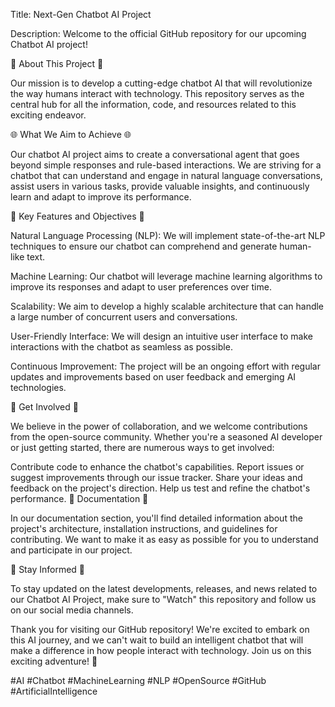 Title: Next-Gen Chatbot AI Project

Description:
Welcome to the official GitHub repository for our upcoming Chatbot AI project!

🤖 About This Project 🤖

Our mission is to develop a cutting-edge chatbot AI that will revolutionize the way humans interact with technology. This repository serves as the central hub for all the information, code, and resources related to this exciting endeavor.

🌐 What We Aim to Achieve 🌐

Our chatbot AI project aims to create a conversational agent that goes beyond simple responses and rule-based interactions. We are striving for a chatbot that can understand and engage in natural language conversations, assist users in various tasks, provide valuable insights, and continuously learn and adapt to improve its performance.

🚀 Key Features and Objectives 🚀

Natural Language Processing (NLP): We will implement state-of-the-art NLP techniques to ensure our chatbot can comprehend and generate human-like text.

Machine Learning: Our chatbot will leverage machine learning algorithms to improve its responses and adapt to user preferences over time.

Scalability: We aim to develop a highly scalable architecture that can handle a large number of concurrent users and conversations.

User-Friendly Interface: We will design an intuitive user interface to make interactions with the chatbot as seamless as possible.

Continuous Improvement: The project will be an ongoing effort with regular updates and improvements based on user feedback and emerging AI technologies.

🔗 Get Involved 🔗

We believe in the power of collaboration, and we welcome contributions from the open-source community. Whether you're a seasoned AI developer or just getting started, there are numerous ways to get involved:

Contribute code to enhance the chatbot's capabilities.
Report issues or suggest improvements through our issue tracker.
Share your ideas and feedback on the project's direction.
Help us test and refine the chatbot's performance.
📄 Documentation 📄

In our documentation section, you'll find detailed information about the project's architecture, installation instructions, and guidelines for contributing. We want to make it as easy as possible for you to understand and participate in our project.

📢 Stay Informed 📢

To stay updated on the latest developments, releases, and news related to our Chatbot AI Project, make sure to "Watch" this repository and follow us on our social media channels.

Thank you for visiting our GitHub repository! We're excited to embark on this AI journey, and we can't wait to build an intelligent chatbot that will make a difference in how people interact with technology. Join us on this exciting adventure! 🤩

#AI #Chatbot #MachineLearning #NLP #OpenSource #GitHub #ArtificialIntelligence
